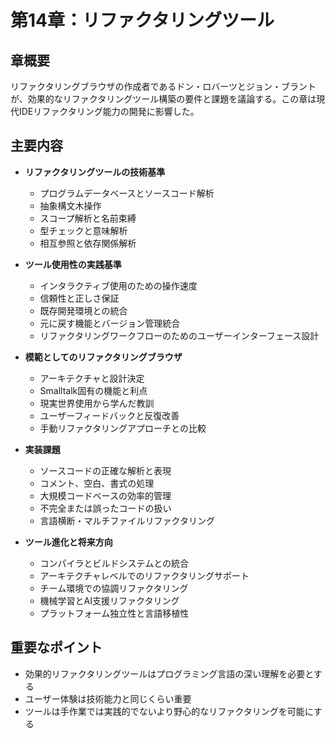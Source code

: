 # 第14章：リファクタリングツール

## 章概要
リファクタリングブラウザの作成者であるドン・ロバーツとジョン・ブラントが、効果的なリファクタリングツール構築の要件と課題を議論する。この章は現代IDEリファクタリング能力の開発に影響した。

## 主要内容
- **リファクタリングツールの技術基準**
  - プログラムデータベースとソースコード解析
  - 抽象構文木操作
  - スコープ解析と名前束縛
  - 型チェックと意味解析
  - 相互参照と依存関係解析

- **ツール使用性の実践基準**
  - インタラクティブ使用のための操作速度
  - 信頼性と正しさ保証
  - 既存開発環境との統合
  - 元に戻す機能とバージョン管理統合
  - リファクタリングワークフローのためのユーザーインターフェース設計

- **模範としてのリファクタリングブラウザ**
  - アーキテクチャと設計決定
  - Smalltalk固有の機能と利点
  - 現実世界使用から学んだ教訓
  - ユーザーフィードバックと反復改善
  - 手動リファクタリングアプローチとの比較

- **実装課題**
  - ソースコードの正確な解析と表現
  - コメント、空白、書式の処理
  - 大規模コードベースの効率的管理
  - 不完全または誤ったコードの扱い
  - 言語横断・マルチファイルリファクタリング

- **ツール進化と将来方向**
  - コンパイラとビルドシステムとの統合
  - アーキテクチャレベルでのリファクタリングサポート
  - チーム環境での協調リファクタリング
  - 機械学習とAI支援リファクタリング
  - プラットフォーム独立性と言語移植性

## 重要なポイント
- 効果的リファクタリングツールはプログラミング言語の深い理解を必要とする
- ユーザー体験は技術能力と同じくらい重要
- ツールは手作業では実践的でないより野心的なリファクタリングを可能にする